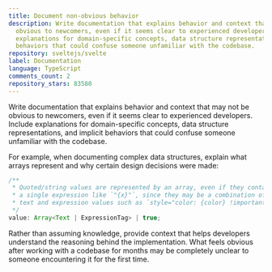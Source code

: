 ```yaml
---
title: Document non-obvious behavior
description: Write documentation that explains behavior and context that may not be
  obvious to newcomers, even if it seems clear to experienced developers. Include
  explanations for domain-specific concepts, data structure representations, and implicit
  behaviors that could confuse someone unfamiliar with the codebase.
repository: sveltejs/svelte
label: Documentation
language: TypeScript
comments_count: 2
repository_stars: 83580
---
```


Write documentation that explains behavior and context that may not be obvious to newcomers, even if it seems clear to experienced developers. Include explanations for domain-specific concepts, data structure representations, and implicit behaviors that could confuse someone unfamiliar with the codebase.

For example, when documenting complex data structures, explain what arrays represent and why certain design decisions were made:

```typescript
/**
 * Quoted/string values are represented by an array, even if they contain 
 * a single expression like `"{x}"`, since they may be a combination of 
 * text and expression values such as `style="color: {color} !important"`.
 */
value: Array<Text | ExpressionTag> | true;
```

Rather than assuming knowledge, provide context that helps developers understand the reasoning behind the implementation. What feels obvious after working with a codebase for months may be completely unclear to someone encountering it for the first time.